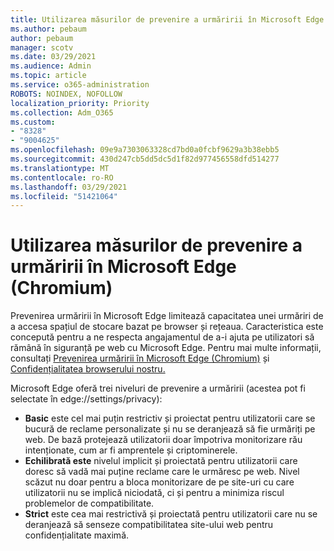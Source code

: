 ```yaml
---
title: Utilizarea măsurilor de prevenire a urmăririi în Microsoft Edge (Chromium)
ms.author: pebaum
author: pebaum
manager: scotv
ms.date: 03/29/2021
ms.audience: Admin
ms.topic: article
ms.service: o365-administration
ROBOTS: NOINDEX, NOFOLLOW
localization_priority: Priority
ms.collection: Adm_O365
ms.custom:
- "8328"
- "9004625"
ms.openlocfilehash: 09e9a7303063328cd7bd0a0fcbf9629a3b38ebb5
ms.sourcegitcommit: 430d247cb5dd5dc5d1f82d977456558dfd514277
ms.translationtype: MT
ms.contentlocale: ro-RO
ms.lasthandoff: 03/29/2021
ms.locfileid: "51421064"
---
```

# <a name="use-tracking-prevention-in-microsoft-edge-chromium"></a>Utilizarea măsurilor de prevenire a urmăririi în Microsoft Edge (Chromium)

Prevenirea urmăririi în Microsoft Edge limitează capacitatea unei urmăriri de a accesa spațiul de stocare bazat pe browser și rețeaua. Caracteristica este concepută pentru a ne respecta angajamentul de a-i ajuta pe utilizatori să rămână în siguranță pe web cu Microsoft Edge. Pentru mai multe informații, consultați [Prevenirea urmăririi în Microsoft Edge (Chromium)](https://go.microsoft.com/fwlink/?linkid=2135435) și [Confidențialitatea browserului nostru.](https://go.microsoft.com/fwlink/?linkid=2135350)

Microsoft Edge oferă trei niveluri de prevenire a urmăririi (acestea pot fi selectate în edge://settings/privacy):

- **Basic** este cel mai puțin restrictiv și proiectat pentru utilizatorii care se bucură de reclame personalizate și nu se deranjează să fie urmăriți pe web. De bază protejează utilizatorii doar împotriva monitorizare rău intenționate, cum ar fi amprentele și criptominerele.
- **Echilibrată este** nivelul implicit și proiectată pentru utilizatorii care doresc să vadă mai puține reclame care le urmăresc pe web. Nivel scăzut nu doar pentru a bloca monitorizare de pe site-uri cu care utilizatorii nu se implică niciodată, ci și pentru a minimiza riscul problemelor de compatibilitate.
- **Strict** este cea mai restrictivă și proiectată pentru utilizatorii care nu se deranjează să senseze compatibilitatea site-ului web pentru confidențialitate maximă.
